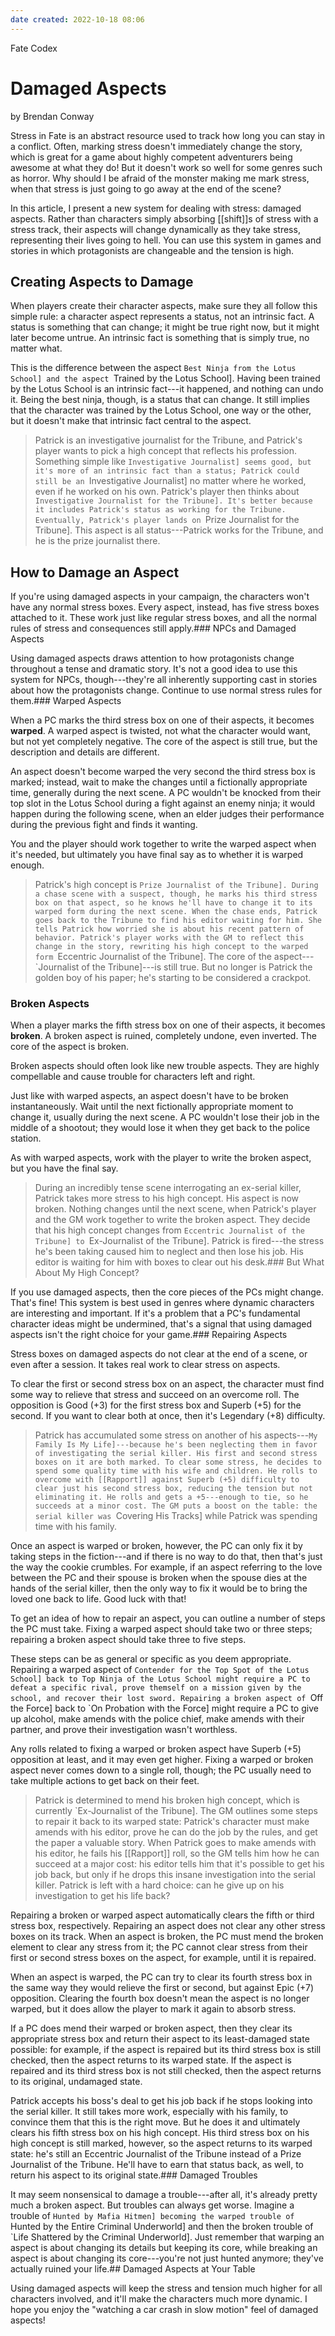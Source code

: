 ```yaml
---
date created: 2022-10-18 08:06
---
```


Fate Codex

# Damaged Aspects

by Brendan Conway

Stress in Fate is an abstract resource used to track how long you can
stay in a conflict. Often, marking stress doesn't immediately change the
story, which is great for a game about highly competent adventurers
being awesome at what they do! But it doesn't work so well for some
genres such as horror. Why should I be afraid of the monster making me
mark stress, when that stress is just going to go away at the end of the
scene?

In this article, I present a new system for dealing with stress: damaged
aspects. Rather than characters simply absorbing [[shift]]s of stress with a
stress track, their aspects will change dynamically as they take stress,
representing their lives going to hell. You can use this system in games
and stories in which protagonists are changeable and the tension is
high.

## Creating Aspects to Damage

When players create their character aspects, make sure they all follow
this simple rule: a character aspect represents a status, not an
intrinsic fact. A status is something that can change; it might be true
right now, but it might later become untrue. An intrinsic fact is
something that is simply true, no matter what.

This is the difference between the aspect `Best Ninja from the Lotus
School] and the aspect `Trained by the Lotus School].
Having been trained by the Lotus School is an intrinsic fact---it
happened, and nothing can undo it. Being the best ninja, though, is a
status that can change. It still implies that the character was trained
by the Lotus School, one way or the other, but it doesn't make that
intrinsic fact central to the aspect.

> Patrick is an investigative journalist for the Tribune, and Patrick's
> player wants to pick a high concept that reflects his profession.
> Something simple like `Investigative Journalist] seems good,
> but it's more of an intrinsic fact than a status; Patrick could still
> be an `Investigative Journalist] no matter where he worked,
> even if he worked on his own. Patrick's player then thinks about
> `Investigative Journalist for the Tribune]. It's better
> because it includes Patrick's status as working for the Tribune.
> Eventually, Patrick's player lands on `Prize Journalist for the
> Tribune]. This aspect is all status---Patrick works for the
> Tribune, and he is the prize journalist there.

## How to Damage an Aspect

If you're using damaged aspects in your campaign, the characters won't
have any normal stress boxes. Every aspect, instead, has five stress
boxes attached to it. These work just like regular stress boxes, and all
the normal rules of stress and consequences still apply.### NPCs and Damaged Aspects

Using damaged aspects draws attention to how protagonists change
throughout a tense and dramatic story. It's not a good idea to use this
system for NPCs, though---they're all inherently supporting cast in
stories about how the protagonists change. Continue to use normal stress
rules for them.### Warped Aspects

When a PC marks the third stress box on one of their aspects, it becomes
**warped**. A warped aspect is twisted, not what the character would
want, but not yet completely negative. The core of the aspect is still
true, but the description and details are different.

An aspect doesn't become warped the very second the third stress box is
marked; instead, wait to make the changes until a fictionally
appropriate time, generally during the next scene. A PC wouldn't be
knocked from their top slot in the Lotus School during a fight against
an enemy ninja; it would happen during the following scene, when an
elder judges their performance during the previous fight and finds it
wanting.

You and the player should work together to write the warped aspect when
it's needed, but ultimately you have final say as to whether it is
warped enough.

> Patrick's high concept is `Prize Journalist of the Tribune].
> During a chase scene with a suspect, though, he marks his third stress
> box on that aspect, so he knows he'll have to change it to its warped
> form during the next scene. When the chase ends, Patrick goes back to
> the Tribune to find his editor waiting for him. She tells Patrick how
> worried she is about his recent pattern of behavior. Patrick's player
> works with the GM to reflect this change in the story, rewriting his
> high concept to the warped form `Eccentric Journalist of the
> Tribune]. The core of the aspect---`Journalist of the
> Tribune]---is still true. But no longer is Patrick the golden
> boy of his paper; he's starting to be considered a crackpot.

### Broken Aspects

When a player marks the fifth stress box on one of their aspects, it
becomes **broken**. A broken aspect is ruined, completely undone, even
inverted. The core of the aspect is broken.

Broken aspects should often look like new trouble aspects. They are
highly compellable and cause trouble for characters left and right.

Just like with warped aspects, an aspect doesn't have to be broken
instantaneously. Wait until the next fictionally appropriate moment to
change it, usually during the next scene. A PC wouldn't lose their job
in the middle of a shootout; they would lose it when they get back to
the police station.

As with warped aspects, work with the player to write the broken aspect,
but you have the final say.

> During an incredibly tense scene interrogating an ex-serial killer,
> Patrick takes more stress to his high concept. His aspect is now
> broken. Nothing changes until the next scene, when Patrick's player
> and the GM work together to write the broken aspect. They decide that
> his high concept changes from `Eccentric Journalist of the
> Tribune] to `Ex-Journalist of the Tribune]. Patrick
> is fired---the stress he's been taking caused him to neglect and then
> lose his job. His editor is waiting for him with boxes to clear out
> his desk.### But What About My High Concept?

If you use damaged aspects, then the core pieces of the PCs might
change. That's fine! This system is best used in genres where dynamic
characters are interesting and important. If it's a problem that a PC's
fundamental character ideas might be undermined, that's a signal that
using damaged aspects isn't the right choice for your game.### Repairing Aspects

Stress boxes on damaged aspects do not clear at the end of a scene, or
even after a session. It takes real work to clear stress on aspects.

To clear the first or second stress box on an aspect, the character must
find some way to relieve that stress and succeed on an overcome roll.
The opposition is Good (+3) for the first stress box and Superb (+5) for
the second. If you want to clear both at once, then it's Legendary (+8)
difficulty.

> Patrick has accumulated some stress on another of his aspects---`My
> Family Is My Life]---because he's been neglecting them in
> favor of investigating the serial killer. His first and second stress
> boxes on it are both marked. To clear some stress, he decides to spend
> some quality time with his wife and children. He rolls to overcome
> with [[Rapport]] against Superb (+5) difficulty to clear just his second
> stress box, reducing the tension but not eliminating it. He rolls and
> gets a +5---enough to tie, so he succeeds at a minor cost. The GM puts
> a boost on the table: the serial killer was `Covering His
> Tracks] while Patrick was spending time with his family.

Once an aspect is warped or broken, however, the PC can only fix it by
taking steps in the fiction---and if there is no way to do that, then
that's just the way the cookie crumbles. For example, if an aspect
referring to the love between the PC and their spouse is broken when the
spouse dies at the hands of the serial killer, then the only way to fix
it would be to bring the loved one back to life. Good luck with that!

To get an idea of how to repair an aspect, you can outline a number of
steps the PC must take. Fixing a warped aspect should take two or three
steps; repairing a broken aspect should take three to five steps.

These steps can be as general or specific as you deem appropriate.
Repairing a warped aspect of `Contender for the Top Spot of the Lotus
School] back to Top Ninja of the Lotus School might require a
PC to defeat a specific rival, prove themself on a mission given by the
school, and recover their lost sword. Repairing a broken aspect of `Off
the Force] back to `On Probation with the Force] might
require a PC to give up alcohol, make amends with the police chief, make
amends with their partner, and prove their investigation wasn't
worthless.

Any rolls related to fixing a warped or broken aspect have Superb (+5)
opposition at least, and it may even get higher. Fixing a warped or
broken aspect never comes down to a single roll, though; the PC usually
need to take multiple actions to get back on their feet.

> Patrick is determined to mend his broken high concept, which is
> currently `Ex-Journalist of the Tribune]. The GM outlines
> some steps to repair it back to its warped state: Patrick's character
> must make amends with his editor, prove he can do the job by the
> rules, and get the paper a valuable story. When Patrick goes to make
> amends with his editor, he fails his [[Rapport]] roll, so the GM tells him
> how he can succeed at a major cost: his editor tells him that it's
> possible to get his job back, but only if he drops this insane
> investigation into the serial killer. Patrick is left with a hard
> choice: can he give up on his investigation to get his life back?

Repairing a broken or warped aspect automatically clears the fifth or
third stress box, respectively. Repairing an aspect does not clear any
other stress boxes on its track. When an aspect is broken, the PC must
mend the broken element to clear any stress from it; the PC cannot clear
stress from their first or second stress boxes on the aspect, for
example, until it is repaired.

When an aspect is warped, the PC can try to clear its fourth stress box
in the same way they would relieve the first or second, but against Epic (+7) opposition. Clearing the fourth box doesn't mean the aspect is no
longer warped, but it does allow the player to mark it again to absorb
stress.

If a PC does mend their warped or broken aspect, then they clear its
appropriate stress box and return their aspect to its least-damaged
state possible: for example, if the aspect is repaired but its third
stress box is still checked, then the aspect returns to its warped
state. If the aspect is repaired and its third stress box is not still
checked, then the aspect returns to its original, undamaged state.

Patrick accepts his boss's deal to get his job back if he stops looking
into the serial killer. It still takes more work, especially with his
family, to convince them that this is the right move. But he does it and
ultimately clears his fifth stress box on his high concept. His third
stress box on his high concept is still marked, however, so the aspect
returns to its warped state: he's still an Eccentric Journalist of the
Tribune instead of a Prize Journalist of the Tribune. He'll have to earn
that status back, as well, to return his aspect to its original state.### Damaged Troubles

It may seem nonsensical to damage a trouble---after all, it's already
pretty much a broken aspect. But troubles can always get worse. Imagine
a trouble of `Hunted by Mafia Hitmen] becoming the warped
trouble of `Hunted by the Entire Criminal Underworld] and then
the broken trouble of `Life Shattered by the Criminal
Underworld]. Just remember that warping an aspect is about
changing its details but keeping its core, while breaking an aspect is
about changing its core---you're not just hunted anymore; they've
actually ruined your life.## Damaged Aspects at Your Table

Using damaged aspects will keep the stress and tension much higher for
all characters involved, and it'll make the characters much more
dynamic. I hope you enjoy the "watching a car crash in slow motion" feel
of damaged aspects!

